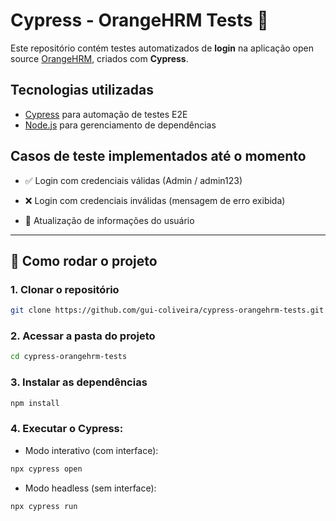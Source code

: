 # Cypress - OrangeHRM Tests 🍊

Este repositório contém testes automatizados de **login** na aplicação open source
<a href="https://opensource-demo.orangehrmlive.com" target="_blank">OrangeHRM</a>, 
criados com **Cypress**.

## Tecnologias utilizadas
- <a href="https://www.cypress.io/" target="_blank">Cypress</a> para automação de testes E2E  
- <a href="https://nodejs.org/" target="_blank">Node.js</a> para gerenciamento de dependências  

## Casos de teste implementados até o momento
- ✅ Login com credenciais válidas (Admin / admin123) 

- ❌ Login com credenciais inválidas (mensagem de erro exibida)

- 🔄 Atualização de informações do usuário

---

## 🔧 Como rodar o projeto

### 1. Clonar o repositório
```bash
git clone https://github.com/gui-coliveira/cypress-orangehrm-tests.git
````

### 2. Acessar a pasta do projeto

```bash
cd cypress-orangehrm-tests
```

### 3. Instalar as dependências

```bash
npm install
```

### 4. Executar o Cypress:

- Modo interativo (com interface):
```bash
npx cypress open
```

- Modo headless (sem interface):
```bash
npx cypress run
```
